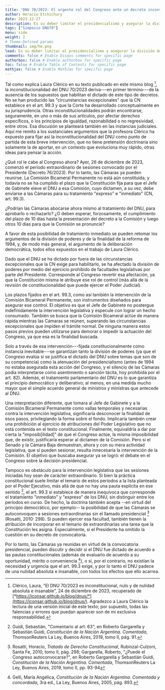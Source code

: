 ```yaml
---
title: 'DNU 70/2023: El urgente rol del Congreso ante un decreto inconstitucional'
author: Horacio Etchichury
date: 2023-12-27
description: Es su deber limitar el presidencialismo y asegurar la división de poderes
tags: ["Simposio DNU70"]
menu: side 
weight: 2
# Theme-Defined params
thumbnail: img/he.png
lead: Es su deber limitar el presidencialismo y asegurar la división de poderes
comments: false # Enable Disqus comments for specific page
authorbox: false # Enable authorbox for specific page
toc: false # Enable Table of Contents for specific page
mathjax: false # Enable MathJax for specific page
---
```


Tal como explica Laura Clérico en su texto publicado en este mismo blog [^1], la inconstitucionalidad del DNU 70/2023 deriva---en primer término---de la ausencia de los supuestos que habilitan el dictado de este tipo de decretos. No se han producido las "circunstancias excepcionales" que la CN establece en el art. 99.3 y que la Corte ha desarrollado conceptualmente en su jurisprudencia. Otras inconstitucionalidades podrán encontrarse, seguramente, en uno o más de sus artículos, por afectar derechos específicos, o los principios de igualdad, razonabilidad o no regresividad, entre otros. Esa discusión se planteará también en las instancias judiciales. Aquí me remito a los sustanciales argumentos que la profesora Clérico ha expuesto para fijar así la inconstitucionalidad del DNU como punto de partida de esta breve intervención, que no tiene pretensión doctrinaria sino solamente la de aportar, en un contexto que evoluciona muy rápido, otras ideas para pensar la acción.

¿Qué rol le cabe al Congreso ahora? Ayer, 26 de diciembre de 2023, comenzó el período extraordinario de sesiones convocado por el Presidente (Decreto 76/2023). Por lo tanto, las Cámaras ya pueden reunirse. La Comisión Bicameral Permanente no está aún constituida, y todavía no se ha cumplido el plazo que la Constitución fija para que el Jefe de Gabinete eleve el DNU a esa Comisión, cuyo dictamen, a su vez, debe enviarse a las Cámaras para su tratamiento "expreso" e "inmediato" (CN, art. 99.3).

¿Podrían las Cámaras abocarse ahora mismo al tratamiento del DNU, para aprobarlo o rechazarlo? ¿O deben esperar, forzosamente, el cumplimiento del plazo de 10 días hasta la presentación del decreto a la Comisión y luego otros 10 días para que la Comisión se pronuncie?

A favor de esta posibilidad de tratamiento inmediato se pueden retomar los argumentos de la división de poderes y de la finalidad de la reforma de 1994, y, de modo más general, el argumento de la deliberación democrática, todos ellos expuestos en el trabajo de Laura Clérico.

Dado que el DNU se ha dictado por fuera de las circunstancias excepcionales que la CN exige para habilitarlo, se ha afectado la división de poderes por medio del ejercicio prohibido de facultades legislativas por parte del Presidente. Corresponde al Congreso revertir esa afectación, ya que la Constitución misma le atribuye ese rol de control (más allá de la revisión de constitucionalidad que puede ejercer el Poder Judicial).

Los plazos fijados en el art. 99.3, como así también la intervención de la Comisión Bicameral Permanente, son instrumentos diseñados para asegurar ese control. El objetivo es que el Jefe de Gabinete no postergue indefinidamente la intervención legislativa y especule con lograr un hecho consumado. También se busca que la Comisión Bicameral actúe de manera rápida mientras las Cámaras se reúnen, superando las circunstancias excepcionales que impiden el trámite normal. De ninguna manera estos pasos previos pueden utilizarse para demorar o impedir la actuación del Congreso, ya que esa es la finalidad buscada.

Solo a través de esa intervención---fijada constitucionalmente como instancia inevitable---se garantizan tanto la división de poderes (ya que el Congreso evalúa si se justifica el dictado del DNU sobre temas que son de su competencia) como la atenuación del presidencialismo (antes de 1994 no estaba asegurada esta acción del Congreso, y el silencio de las Cámaras podía interpretarse como asentimiento o sanción tácita, hoy prohibida por el art. 82). Además, el tratamiento parlamentario del DNU es lo que garantiza el principio democrático y deliberativo; al menos, en una medida mucho mayor que el simple acuerdo general de ministros y ministras que antecede al DNU.

Una interpretación diferente, que tomara al Jefe de Gabinete y a la Comisión Bicameral Permanente como vallas temporales y necesarias contra la intervención legislativa, significaría desconocer la finalidad de esos pasos, privilegiando la forma sobre el fondo. Implicaría también crear una prohibición al ejercicio de atribuciones del Poder Legislativo que no está contenida en el texto constitucional. Finalmente, equivaldría a dar por cierta la "imposib\[ilidad\]" de que el Congreso actúe, la misma imposibilidad que, de existir, justificaría esperar al dictamen de la Comisión. Pero si el Senado y la Cámara Baja demuestran, ahora y con su mera actividad legislativa, que sí pueden sesionar, resulta innecesaria la intervención de la Comisión. El objetivo que buscaba asegurar ya se logró: el debate en el Congreso sobre la decisión presidencial.

Tampoco es obstáculo para la intervención legislativa que las sesiones iniciadas hoy sean de carácter extraordinario. Si bien la práctica constitucional suele limitar el temario de estos períodos a la lista planteada por el Poder Ejecutivo, más allá de que no hay una pauta explícita en ese sentido [^2], el art. 99.3 sí establece de manera inequívoca que corresponde el tratamiento "inmediato" y "expreso" de los DNU, sin distinguir entre los períodos en curso. De hecho, la doctrina también acepta --en virtud del principio democrático, por ejemplo-- la posibilidad de que las Cámaras se autoconvoquen a sesiones extraordinarias sin el llamado presidencial [^3] (Rosatti, 2010: 298). Si pueden ejercer esa facultad, también tienen la atribución de incorporar en el temario de extraordinarias una tarea que la Constitución les asigna. Especialmente, si el Presidente ha omitido la cuestión en su decreto de convocatoria.

Por lo tanto, las Cámaras ya reunidas en virtud de la convocatoria presidencial, pueden discutir y decidir si el DNU fue dictado de acuerdo a las pautas constitucionales (además de evaluarlo de acuerdo a su oportunidad, mérito o conveniencia [^4]), o si, por el contrario, no existían la necesidad y urgencia que el art. 99.3 exige, y por lo tanto el DNU padece de una nulidad absoluta e insanable, con todos los efectos que ello acarrea.

[^1]:  Clérico, Laura, "El DNU 70/2023 es inconstitucional, nulo y de nulidad absoluta e insanable", 24 de diciembre de 2023, recuperado de [*https://iconsar.github.io/blog/dnus/*](https://iconsar.github.io/blog/dnus/). Agradezco a Laura Clérico la lectura de una versión inicial de este texto; por supuesto, todas las falencias y errores que puedan aparecer son de mi exclusiva responsabilidad.

[^2]:  Guidi, Sebastián, "Comentario al art. 63", en Roberto Gargarella y Sebastián Guidi, *Constitución de la Nación Argentina. Comentada*, ThomsonReuters La Ley, Buenos Aires, 2019, tomo II, pág. 91.

[^3]:  Rosatti, Horacio, *Tratado de Derecho Constitucional*, Rubinzal-Culzoni, Santa Fe, 2010, tomo II, pág. 298; Gargarella, Roberto, "¿Puede el Congreso autoconvocarse?", en Roberto Gargarella y Sebastián Guidi, *Constitución de la Nación Argentina. Comentada*, ThomsonReuters La Ley, Buenos Aires, 2019, tomo II, pp. 93-94

[^4]:  Gelli, María Angélica, *Constitución de la Nación Argentina. Comentada y concordada*, 3ra ed., La Ley, Buenos Aires, 2005, pág. 893.
